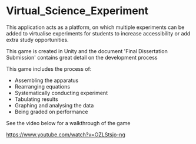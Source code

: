 # Virtual_Science_Experiment

This application acts as a platform, on which multiple experiments can be added to virtualise experiments for students to increase accessibility or add extra study opportunities.

This game is created in Unity and the document 'Final Dissertation Submission' contains great detail on the development process

This game includes the process of:

- Assembling the apparatus
- Rearranging equations
- Systematically conducting experiment
- Tabulating results
- Graphing and analysing the data
- Being graded on performance

See the video below for a walkthrough of the game

https://www.youtube.com/watch?v=OZLStsjo-ng
